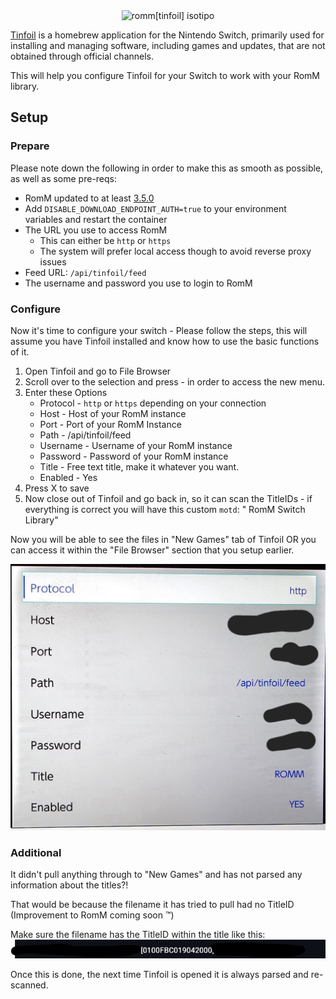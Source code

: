 <!-- trunk-ignore-all(markdownlint/MD033) -->
<!-- trunk-ignore-all(markdownlint/MD041) -->

<div align="center">
    <img src="../../resources/romm/integrations/tinfoil.svg" height="200px" width="200px" alt="romm[tinfoil] isotipo">
</div>

<a href="https://tinfoil.io" target="_blank">Tinfoil</a> is a homebrew application for the Nintendo Switch, primarily used for installing and managing software, including games and updates, that are not obtained through official channels.

This will help you configure Tinfoil for your Switch to work with your RomM library.

## Setup

### Prepare

Please note down the following in order to make this as smooth as possible, as well as some pre-reqs:

- RomM updated to at least [3.5.0](https://github.com/rommapp/romm/releases/tag/3.5.0)
- Add `DISABLE_DOWNLOAD_ENDPOINT_AUTH=true` to your environment variables and restart the container
- The URL you use to access RomM
    - This can either be `http` or `https`
    - The system will prefer local access though to avoid reverse proxy issues
- Feed URL: `/api/tinfoil/feed`
- The username and password you use to login to RomM

### Configure

Now it's time to configure your switch - Please follow the steps, this will assume you have Tinfoil installed and know how to use the basic functions of it.

1. Open Tinfoil and go to File Browser
2. Scroll over to the selection and press - in order to access the new menu.
3. Enter these Options
    - Protocol - `http` or `https` depending on your connection
    - Host - Host of your RomM instance
    - Port - Port of your RomM Instance
    - Path - /api/tinfoil/feed
    - Username - Username of your RomM instance
    - Password - Password of your RomM instance
    - Title - Free text title, make it whatever you want.
    - Enabled - Yes
4. Press X to save
5. Now close out of Tinfoil and go back in, so it can scan the TitleIDs - if everything is correct you will have this custom `motd`:
   " RomM Switch Library"

Now you will be able to see the files in "New Games" tab of Tinfoil OR you can access it within the "File Browser" section that you setup earlier.

![Image of Tinfoil](../resources/tinfoil/tinfoilscreen.jpg)

### Additional

It didn't pull anything through to "New Games" and has not parsed any information about the titles?!

That would be because the filename it has tried to pull had no TitleID (Improvement to RomM coming soon :tm:)

Make sure the filename has the TitleID within the title like this:
![TitleID](../resources/tinfoil/titleid.jpg)

Once this is done, the next time Tinfoil is opened it is always parsed and re-scanned.
